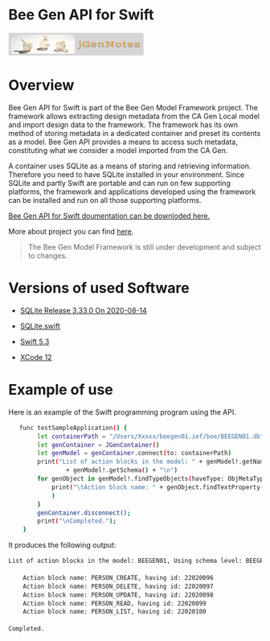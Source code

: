 # Bee Gen API for Swift


[![N|Solid](jgernnotes200x45.png)](http://www.jgen.eu/?p=900&preview=true)

Overview
========

Bee Gen API for Swift is part of the Bee Gen Model Framework project. The framework allows extracting design metadata from the CA Gen Local model and import design data to the framework. The framework has its own method of storing metadata in a dedicated container and preset its contents as a model. Bee Gen API provides a means to access such metadata, constituting what we consider a model imported from the CA Gen.

A container uses SQLite as a means of storing and retrieving information. Therefore you need to have SQLite installed in your environment. Since SQLite and partly Swift are portable and can run on few supporting platforms, the framework and applications developed using the framework can be installed and run on all those supporting platforms.

[Bee Gen API for Swift doumentation can be downloded here.](https://github.com/JGen-Notes/BeeGenAPIJava/blob/master/eu.jgen.beegen.model.api/BeeGenAPIDoc.zip)

More about project you can find [here](http://www.jgen.eu/?p=900&preview=true).

> The Bee Gen Model Framework is still under
> development and subject to changes.
> 

Versions of used Software
=========================

- [SQLite Release 3.33.0 On 2020-08-14](https://sqlite.org/index.html)

- [SQLite.swift](https://github.com/stephencelis/SQLite.swift)

- [Swift 5.3](https://swift.org)

- [XCode 12](https://developer.apple.com/xcode/)

Example of use
==============

Here is an example of the Swift programming program using the API.

```sh
   func testSampleApplication() {
        let containerPath = "/Users/Xxxxx/beegen01.ief/bee/BEEGEN01.db"
        let genContainer = JGenContainer()
        let genModel = genContainer.connect(to: containerPath)
        print("List of action blocks in the model: " + genModel!.getName() + ", Using schema level: "
                + genModel!.getSchema() + "\n")
        for genObject in genModel!.findTypeObjects(haveType: ObjMetaType.ACBLKBSD) {
            print("\tAction block name: " + genObject.findTextProperty(haveType: PrpMetaType.NAME) + ", having id: \(genObject.id)"
            )
        }
        genContainer.disconnect();
        print("\nCompleted.");
    }
```

It produces the following output:

```sh
List of action blocks in the model: BEEGEN01, Using schema level: BEEGEN01

	Action block name: PERSON_CREATE, having id: 22020096
	Action block name: PERSON_DELETE, having id: 22020097
	Action block name: PERSON_UPDATE, having id: 22020098
	Action block name: PERSON_READ, having id: 22020099
	Action block name: PERSON_LIST, having id: 22020100

Completed.
```
